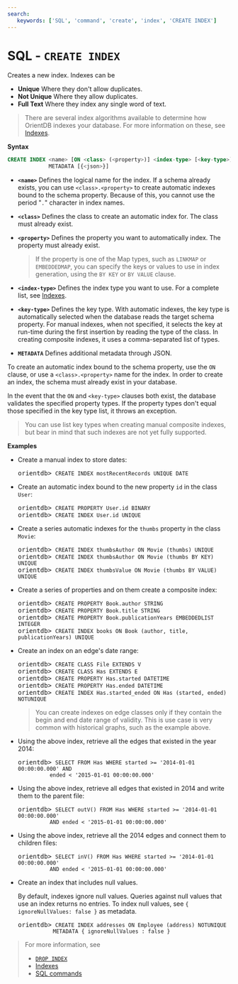 ```yaml
---
search:
   keywords: ['SQL', 'command', 'create', 'index', 'CREATE INDEX']
---
```


# SQL - `CREATE INDEX`

Creates a new index.  Indexes can be
- **Unique** Where they don't allow duplicates.
- **Not Unique** Where they allow duplicates.
- **Full Text** Where they index any single word of text.

>There are several index algorithms available to determine how OrientDB indexes your database.  For more information on these, see [Indexes](../indexing/Indexes.md).


**Syntax**

```sql
CREATE INDEX <name> [ON <class> (<property>)] <index-type> [<key-type>]
             METADATA [{<json>}]
```
- **`<name>`** Defines the logical name for the index.  If a schema already exists, you can use `<class>.<property>` to create automatic indexes bound to the schema property.  Because of this, you cannot use the period "`.`" character in index names.
- **`<class>`** Defines the class to create an automatic index for.  The class must already exist.
- **`<property>`** Defines the property you want to automatically index.  The property must already exist.  

  >If the property is one of the Map types, such as `LINKMAP` or `EMBEDDEDMAP`, you can specify the keys or values to use in index generation, using the `BY KEY` or `BY VALUE` clause.

- **`<index-type>`** Defines the index type you want to use.  For a complete list, see [Indexes](../indexing/Indexes.md).
- **`<key-type>`** Defines the key type.  With automatic indexes, the key type is automatically selected when the database reads the target schema property.  For manual indexes, when not specified, it selects the key at run-time during the first insertion by reading the type of the class.  In creating composite indexes, it uses a comma-separated list of types.
- **`METADATA`** Defines additional metadata through JSON. 

To create an automatic index bound to the schema property, use the `ON` clause, or use a `<class>.<property>` name for the index.  In order to create an index, the schema must already exist in your database.

In the event that the `ON` and `<key-type>` clauses both exist, the database validates the specified property types.  If the property types don't equal those specified in the key type list, it throws an exception.

>You can use list key types when creating manual composite indexes, but bear in mind that such indexes are not yet fully supported.


**Examples**

- Create a manual index to store dates:

  <pre>
  orientdb> <code class="lang-sql userinput">CREATE INDEX mostRecentRecords UNIQUE DATE</code>
  </pre>

- Create an automatic index bound to the new property `id` in the class `User`:

  <pre>
  orientdb> <code class="lang-sql userinput">CREATE PROPERTY User.id BINARY</code>
  orientdb> <code class="lang-sql userinput">CREATE INDEX User.id UNIQUE</code>
  </pre>

- Create a series automatic indexes for the `thumbs` property in the class `Movie`:

  <pre>
  orientdb> <code class="lang-sql userinput">CREATE INDEX thumbsAuthor ON Movie (thumbs) UNIQUE</code>
  orientdb> <code class="lang-sql userinput">CREATE INDEX thumbsAuthor ON Movie (thumbs BY KEY) UNIQUE</code>
  orientdb> <code class="lang-sql userinput">CREATE INDEX thumbsValue ON Movie (thumbs BY VALUE) UNIQUE</code>
  </pre>

- Create a series of properties and on them create a composite index:

  <pre>
  orientdb> <code class="lang-sql userinput">CREATE PROPERTY Book.author STRING</code>
  orientdb> <code class="lang-sql userinput">CREATE PROPERTY Book.title STRING</code>
  orientdb> <code class="lang-sql userinput">CREATE PROPERTY Book.publicationYears EMBEDDEDLIST INTEGER</code>
  orientdb> <code class="lang-sql userinput">CREATE INDEX books ON Book (author, title, publicationYears) UNIQUE</code>
  </pre>


- Create an index on an edge's date range:

  <pre>
  orientdb> <code class="lang-sql userinput">CREATE CLASS File EXTENDS V</code>
  orientdb> <code class="lang-sql userinput">CREATE CLASS Has EXTENDS E</code>
  orientdb> <code class="lang-sql userinput">CREATE PROPERTY Has.started DATETIME</code>
  orientdb> <code class="lang-sql userinput">CREATE PROPERTY Has.ended DATETIME</code>
  orientdb> <code class="lang-sql userinput">CREATE INDEX Has.started_ended ON Has (started, ended) NOTUNIQUE</code>
  </pre>

  >You can create indexes on edge classes only if they contain the begin and end date range of validity.  This is use case is very common with historical graphs, such as the example above.

- Using the above index, retrieve all the edges that existed in the year 2014:

  <pre>
  orientdb> <code class="lang-sql userinput">SELECT FROM Has WHERE started >= '2014-01-01 00:00:00.000' AND 
            ended < '2015-01-01 00:00:00.000'</code>
  </pre>

- Using the above index, retrieve all edges that existed in 2014 and write them to the parent file:

  <pre>
  orientdb> <code class="lang-sql userinput">SELECT outV() FROM Has WHERE started >= '2014-01-01 00:00:00.000' 
            AND ended < '2015-01-01 00:00:00.000'</code>
  </pre>

- Using the above index, retrieve all the 2014 edges and connect them to children files:

  <pre>
  orientdb> <code class="lang-sql userinput">SELECT inV() FROM Has WHERE started >= '2014-01-01 00:00:00.000' 
            AND ended < '2015-01-01 00:00:00.000'</code>
  </pre>


- Create an index that includes null values.  

  By default, indexes ignore null values.  Queries against null values that use an index returns no entries.  To index null values, see `{ ignoreNullValues: false }` as metadata.

  <pre>
  orientdb> <code class="lang-sql userinput">CREATE INDEX addresses ON Employee (address) NOTUNIQUE
             METADATA { ignoreNullValues : false }</code>
  </pre>



> For more information, see
>- [`DROP INDEX`](SQL-Drop-Index.md)
>- [Indexes](../indexing/Indexes.md)
>- [SQL commands](SQL.md)

